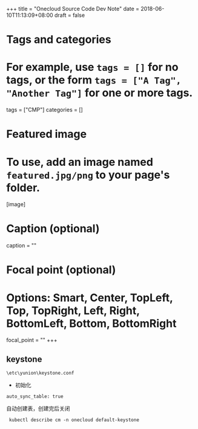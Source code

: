 +++
title = "Onecloud Source Code Dev Note"
date = 2018-06-10T11:13:09+08:00
draft = false

# Tags and categories
# For example, use `tags = []` for no tags, or the form `tags = ["A Tag", "Another Tag"]` for one or more tags.
tags = ["CMP"]
categories = []

# Featured image
# To use, add an image named `featured.jpg/png` to your page's folder. 
[image]
  # Caption (optional)
  caption = ""

  # Focal point (optional)
  # Options: Smart, Center, TopLeft, Top, TopRight, Left, Right, BottomLeft, Bottom, BottomRight
  focal_point = ""
+++

## keystone

`\etc\yunion\keystone.conf`

- 初始化

```
auto_sync_table: true
```

自动创建表，创建完后关闭


```
 kubectl describe cm -n onecloud default-keystone
```
